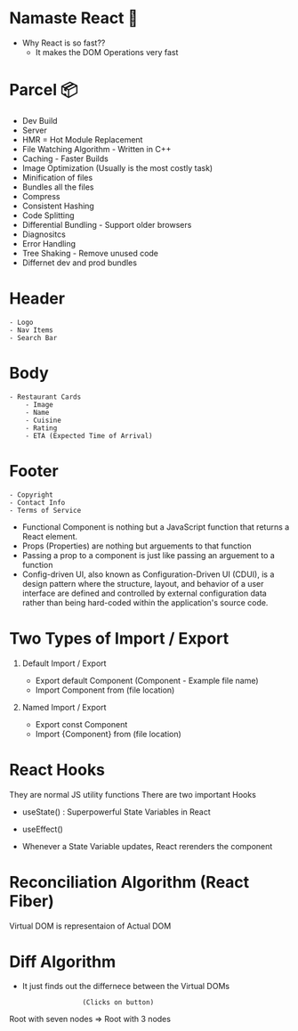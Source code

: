 # Namaste React 🚀

- Why React is so fast??
    - It makes the DOM Operations very fast

# Parcel 📦
- Dev Build
- Server
- HMR = Hot Module Replacement
- File Watching Algorithm - Written in C++
- Caching - Faster Builds
- Image Optimization (Usually is the most costly task)
- Minification of files
- Bundles all the files
- Compress
- Consistent Hashing
- Code Splitting
- Differential Bundling - Support older browsers
- Diagnositcs
- Error Handling
- Tree Shaking - Remove unused code
- Differnet dev and prod bundles

# Header
    - Logo
    - Nav Items
    - Search Bar
# Body
    - Restaurant Cards
        - Image
        - Name
        - Cuisine
        - Rating
        - ETA (Expected Time of Arrival)
# Footer
    - Copyright
    - Contact Info
    - Terms of Service


- Functional Component is nothing but a JavaScript function that returns a React element.
- Props (Properties) are nothing but arguements to that function
- Passing a prop to a component is just like passing an arguement to a function
- Config-driven UI, also known as Configuration-Driven UI (CDUI), is a design pattern where the structure, layout, and behavior of a user interface are defined and controlled by external configuration data rather than being hard-coded within the application's source code. 

# Two Types of Import / Export

1. Default Import / Export
    - Export default Component              (Component - Example file name)
    - Import Component from (file location)

2. Named Import / Export
    - Export const Component
    - Import {Component} from (file location)

# React Hooks
They are normal JS utility functions
There are two important Hooks
- useState() : Superpowerful State Variables in React
- useEffect()

- Whenever a State Variable updates, React rerenders the component  

# Reconciliation Algorithm (React Fiber)
Virtual DOM is representaion of Actual DOM

# Diff Algorithm
- It just finds out the differnece between the Virtual DOMs

                     (Clicks on button)
Root with seven nodes       =>         Root with 3 nodes